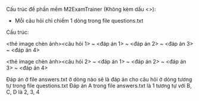 Cấu trúc đề phần mềm M2ExamTrainer (Không kèm dấu <>):
- Mỗi câu hỏi chỉ chiếm 1 dòng trong file questions.txt

Cấu trúc:

<thẻ image chèn ảnh><câu hỏi 1> ~ <đáp án 1> ~ <đáp án 2> ~ <đáp án 3> ~ <đáp án 4>

<thẻ image chèn ảnh><câu hỏi 2> ~ <đáp án 1> ~ <đáp án 2> ~ <đáp án 3> ~ <đáp án 4>

Đáp án ở file answers.txt ở dòng nào sẽ là đáp án cho câu hỏi ở dòng tương tự trong file questions.txt
Đáp án A trong file answers.txt là 1 tương tự với B, C, D là 2, 3, 4
